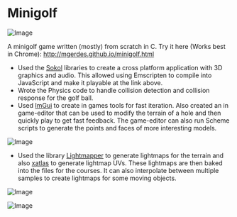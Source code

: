 # Minigolf
![Image](https://i.imgur.com/TBlXedl.gif)

A minigolf game written (mostly) from scratch in C. Try it here (Works best in Chrome): http://mgerdes.github.io/minigolf.html
- Used the [Sokol](https://github.com/floooh/sokol) libraries to create a cross platform application with 3D graphics and audio. This allowed using Emscripten to compile into JavaScript and make it playable at the link above.
- Wrote the Physics code to handle collision detection and collision response for the golf ball.
- Used [ImGui](https://github.com/ocornut/imgui) to create in games tools for fast iteration. Also created an in game-editor that can be used to modify the terrain of a hole and then quickly play to get fast feedback. The game-editor can also run Scheme scripts to generate the points and faces of more interesting models.

![Image](https://i.imgur.com/fCoKT2e.gif)
- Used the library [Lightmapper](https://github.com/ands/lightmapper) to generate lightmaps for the terrain and also [xatlas](https://github.com/jpcy/xatlas) to generate lightmap UVs. These lightmaps are then baked into the files for the courses. It can also interpolate between multiple samples to create lightmaps for some moving objects.

![Image](https://i.imgur.com/ADw5kCw.gif)

![Image](https://i.imgur.com/tUJyHRk.gif)
